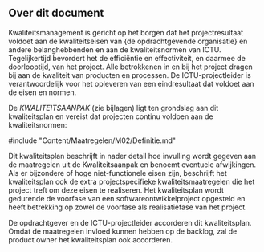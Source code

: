 ## Over dit document

Kwaliteitsmanagement is gericht op het borgen dat het projectresultaat voldoet aan de kwaliteitseisen van {de opdrachtgevende organisatie} en andere belanghebbenden en aan de kwaliteitsnormen van ICTU. Tegelijkertijd bevordert het de efficiëntie en effectiviteit, en daarmee de doorlooptijd, van het project. Alle betrokkenen in en bij het project dragen bij aan de kwaliteit van producten en processen. De ICTU-projectleider is verantwoordelijk voor het opleveren van een eindresultaat dat voldoet aan de eisen en normen.

De $KWALITEITSAANPAK$ (zie bijlagen) ligt ten grondslag aan dit kwaliteitsplan en vereist dat projecten continu voldoen aan de kwaliteitsnormen:

#include "Content/Maatregelen/M02/Definitie.md"

Dit kwaliteitsplan beschrijft in nader detail hoe invulling wordt gegeven aan de maatregelen uit de Kwaliteitsaanpak en benoemt eventuele afwijkingen. Als er bijzondere of hoge niet-functionele eisen zijn, beschrijft het kwaliteitsplan ook de extra projectspecifieke kwaliteitsmaatregelen die het project treft om deze eisen te realiseren. Het kwaliteitsplan wordt gedurende de voorfase van een softwareontwikkelproject opgesteld en heeft betrekking op zowel de voorfase als realisatiefase van het project.

De opdrachtgever en de ICTU-projectleider accorderen dit kwaliteitsplan. Omdat de maatregelen invloed kunnen hebben op de backlog, zal de product owner het kwaliteitsplan ook accorderen.
